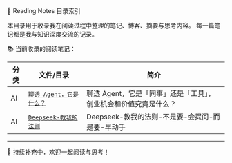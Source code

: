 📖 Reading Notes 目录索引

本目录用于收录我在阅读过程中整理的笔记、博客、摘要与思考内容。
每一篇笔记都是我与知识深度交流的记录。

📚 当前收录的阅读笔记：

| 分类 | 文件/目录 | 简介 |
|------|-----------|------|
| AI | [`聊透 Agent，它是什么？`](./2025-06-17-1750173271/index.md) | 聊透 Agent，它是「同事」还是「工具」，创业机会和价值究竟是什么？ |
| AI | [`Deepseek-教我的法则`](./2025-06-22-1750602493/index.md) | Deepseek-教我的法则-不是要-会提问-而是要-早动手 |

-----------------------------------

📌 持续补充中，欢迎一起阅读与思考！
